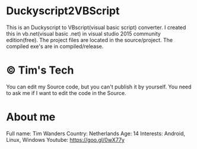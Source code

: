 # Duckyscript2VBScript
This is an Duckyscript to VBscript(visual basic script) converter.
I created this in vb.net(visual basic .net) in visual studio 2015 community edition(free).
The project files are located in the source/project.
The compiled exe's are in compiled/release.
# © Tim's Tech
You can edit my Source code, but you can't publish it by yourself. You need to ask me if I want to edit the code in the Source.
# About me
Full name: Tim Wanders
Country: Netherlands
Age: 14
Interests: Android, Linux, Windows
Youtube: https://goo.gl/0wX77y
